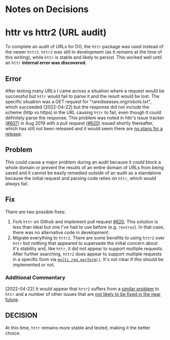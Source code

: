 # Notes on Decisions


# httr vs httr2 (URL audit)

To complete an audit of URLs for DO, the `httr` package was used instead of the newer `httr2`. `httr2` was still in development (as it remains at the time of this writing), while `httr` is stable and likely to persist. This worked well until an `httr` **internal error was discovered.**

## Error

After testing many URLs I came across a situation where a request would be successful but `httr` would fail to parse it and the result would be lost. The specific situation was a GET request for "rarediseases.org/robots.txt", which succeeded (2022-04-22) but the response did not include the scheme (http vs https) in the URL causing `httr` to fail, even though it could definitely parse the response. This problem was noted in httr's issue tracker ([#607](https://github.com/r-lib/httr/issues/607)) in Aug 2019 with a pull request ([#620](https://github.com/r-lib/httr/pull/620)) issued shortly thereafter, which has still not been released and it would seem there are [no plans for a release](https://github.com/r-lib/httr/pull/620#issuecomment-622575877).

## Problem

This could cause a major problem during an audit because it _could_ block a whole domain or prevent the results of an entire domain of URLs from being saved and it cannot be easily remedied outside of an audit as a standalone because the initial request and parsing code relies on `httr`, which would always fail.

## Fix

There are two possible fixes:

1. Fork `httr` on Github and implement pull request [#620](https://github.com/r-lib/httr/pull/620). This solution is less than ideal but one I've had to use before (e.g. `rentrez`). In that case, there was no alternative code in development.
2. Migrate everything to `httr2`. There are some benefits to using `httr2` over `httr` but nothing that appeared to supersede the initial concern about it's stability and, like `httr`, it did not appear to support multiple requests. After further searching, `httr2` does appear to support multiple requests in a specific form via [`multi_req_perform()`](https://httr2.r-lib.org/reference/multi_req_perform.html). It's not clear if this should be implemented or not.

### Additional Commentary

[2022-04-22] It would appear that `httr2` suffers from a [similar problem](https://github.com/r-lib/httr2/issues/127) to `httr` and a number of other issues that are [not likely to be fixed in the near future](https://github.com/r-lib/httr2/issues/118#issuecomment-1086115636).

## DECISION

At this time, `httr` remains more stable and tested, making it the better choice.
